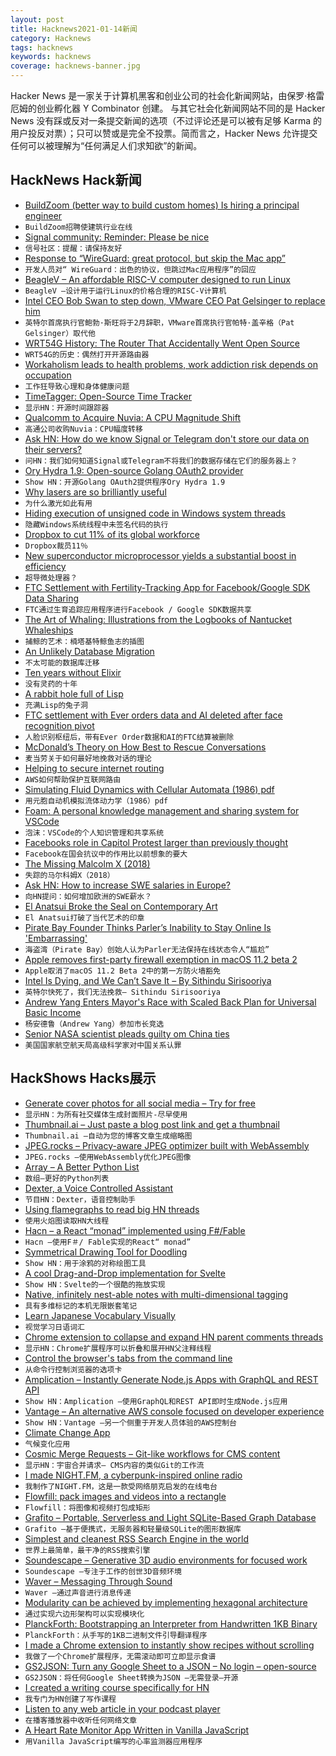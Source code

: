 ```yaml
---
layout: post
title: Hacknews2021-01-14新闻
category: Hacknews
tags: hacknews
keywords: hacknews
coverage: hacknews-banner.jpg
---
```


Hacker News 是一家关于计算机黑客和创业公司的社会化新闻网站，由保罗·格雷厄姆的创业孵化器 Y Combinator 创建。
与其它社会化新闻网站不同的是 Hacker News 没有踩或反对一条提交新闻的选项（不过评论还是可以被有足够 Karma 的用户投反对票）；只可以赞或是完全不投票。简而言之，Hacker News 允许提交任何可以被理解为“任何满足人们求知欲”的新闻。

## HackNews Hack新闻


- [BuildZoom (better way to build custom homes) Is hiring a principal engineer](https://jobs.lever.co/buildzoom)
- `BuildZoom招聘使建筑行业在线`
- [Signal community: Reminder: Please be nice](https://community.signalusers.org/t/reminder-please-be-nice/21217)
- `信号社区：提醒：请保持友好`
- [Response to “WireGuard: great protocol, but skip the Mac app”](https://lists.zx2c4.com/pipermail/wireguard/2020-December/006226.html)
- `开发人员对“ WireGuard：出色的协议，但跳过Mac应用程序”的回应`
- [BeagleV – An affordable RISC-V computer designed to run Linux](https://beaglev.seeed.cc/)
- `BeagleV –设计用于运行Linux的价格合理的RISC-V计算机`
- [Intel CEO Bob Swan to step down, VMware CEO Pat Gelsinger to replace him](https://www.cnbc.com/2021/01/13/intel-ceo-bob-swan-to-step-down-in-february.html)
- `英特尔首席执行官鲍勃·斯旺将于2月辞职，VMware首席执行官帕特·盖辛格（Pat Gelsinger）取代他`
- [WRT54G History: The Router That Accidentally Went Open Source](https://tedium.co/2021/01/13/linksys-wrt54g-router-history/)
- `WRT54G的历史：偶然打开开源路由器`
- [Workaholism leads to health problems, work addiction risk depends on occupation](https://www.hse.ru/en/news/research/433782660.html)
- `工作狂导致心理和身体健康问题`
- [TimeTagger: Open-Source Time Tracker](https://timetagger.app/)
- `显示HN：开源时间跟踪器`
- [Qualcomm to Acquire Nuvia: A CPU Magnitude Shift](https://www.anandtech.com/show/16416/qualcomm-to-acquire-nuvia-a-cpu-magnitude-shift)
- `高通公司收购Nuvia：CPU幅度转移`
- [Ask HN: How do we know Signal or Telegram don't store our data on their servers?](item?id=25764142)
- `问HN：我们如何知道Signal或Telegram不将我们的数据存储在它们的服务器上？`
- [Ory Hydra 1.9: Open-source Golang OAuth2 provider](https://github.com/ory/hydra/releases/tag/v1.9.0)
- `Show HN：开源Golang OAuth2提供程序Ory Hydra 1.9`
- [Why lasers are so brilliantly useful](https://www.economist.com/technology-quarterly/2021/01/07/why-lasers-are-so-brilliantly-useful)
- `为什么激光如此有用`
- [Hiding execution of unsigned code in Windows system threads](https://secret.club/2021/01/12/callout.html)
- `隐藏Windows系统线程中未签名代码的执行`
- [Dropbox to cut 11% of its global workforce](https://www.cnbc.com/2021/01/13/dropbox-to-cut-11percent-of-its-global-workforce.html)
- `Dropbox裁员11％`
- [New superconductor microprocessor yields a substantial boost in efficiency](https://spectrum.ieee.org/tech-talk/computing/hardware/new-superconductor-microprocessor-yields-a-substantial-boost-in-efficiency)
- `超导微处理器？`
- [FTC Settlement with Fertility-Tracking App for Facebook/Google SDK Data Sharing](https://www.ftc.gov/news-events/press-releases/2021/01/developer-popular-womens-fertility-tracking-app-settles-ftc)
- `FTC通过生育追踪应用程序进行Facebook / Google SDK数据共享`
- [The Art of Whaling: Illustrations from the Logbooks of Nantucket Whaleships](https://publicdomainreview.org/essay/the-art-of-whaling)
- `捕鲸的艺术：楠塔基特鲸鱼志的插图`
- [An Unlikely Database Migration](https://tailscale.com/blog/an-unlikely-database-migration/)
- `不太可能的数据库迁移`
- [Ten years without Elixir](http://blog.cretaria.com/posts/ten-years-without-elixir.html)
- `没有灵药的十年`
- [A rabbit hole full of Lisp](https://www.murilopereira.com/a-rabbit-hole-full-of-lisp/)
- `充满Lisp的兔子洞`
- [FTC settlement with Ever orders data and AI deleted after face recognition pivot](https://techcrunch.com/2021/01/12/ftc-settlement-with-ever-orders-data-and-ais-deleted-after-facial-recognition-pivot/)
- `人脸识别枢纽后，带有Ever Order数据和AI的FTC结算被删除`
- [McDonald’s Theory on How Best to Rescue Conversations](https://karthrajan.medium.com/mcdonalds-theory-on-how-best-to-rescue-conversations-e65c23ad41b9)
- `麦当劳关于如何最好地挽救对话的理论`
- [Helping to secure internet routing](https://aws.amazon.com/blogs/networking-and-content-delivery/how-aws-is-helping-to-secure-internet-routing/)
- `AWS如何帮助保护互联网路由`
- [Simulating Fluid Dynamics with Cellular Automata (1986) pdf](https://content.wolfram.com/uploads/sites/34/2020/07/cellular-automaton-fluids-theory.pdf)
- `用元胞自动机模拟流体动力学（1986）pdf`
- [Foam: A personal knowledge management and sharing system for VSCode](https://foambubble.github.io/foam/)
- `泡沫：VSCode的个人知识管理和共享系统`
- [Facebooks role in Capitol Protest larger than previously thought](https://www.washingtonpost.com/technology/2021/01/13/facebook-role-in-capitol-protest/)
- `Facebook在国会抗议中的作用比以前想象的要大`
- [The Missing Malcolm X (2018)](http://bostonreview.net/race/garrett-felber-missing-malcolm-x)
- `失踪的马尔科姆X（2018）`
- [Ask HN: How to increase SWE salaries in Europe?](item?id=25766884)
- `向HN提问：如何增加欧洲的SWE薪水？`
- [El Anatsui Broke the Seal on Contemporary Art](https://www.newyorker.com/magazine/2021/01/18/how-el-anatsui-broke-the-seal-on-contemporary-art)
- `El Anatsui打破了当代艺术的印章`
- [Pirate Bay Founder Thinks Parler’s Inability to Stay Online Is 'Embarrassing'](https://www.vice.com/en/article/3an7pn/pirate-bay-founder-thinks-parlers-inability-to-stay-online-is-embarrassing)
- `海盗湾（Pirate Bay）创始人认为Parler无法保持在线状态令人“尴尬”`
- [Apple removes first-party firewall exemption in macOS 11.2 beta 2](https://twitter.com/patrickwardle/status/1349488392732491776)
- `Apple取消了macOS 11.2 Beta 2中的第一方防火墙豁免`
- [Intel Is Dying, and We Can’t Save It – By Sithindu Sirisooriya](https://sithsiri.medium.com/intel-is-dying-and-we-cant-save-it-a8685189d79a)
- `英特尔快死了，我们无法挽救– Sithindu Sirisooriya`
- [Andrew Yang Enters Mayor's Race with Scaled Back Plan for Universal Basic Income](https://gothamist.com/news/andrew-yang-enters-mayors-race-scaled-back-plan-universal-basic-income)
- `杨安德鲁（Andrew Yang）参加市长竞选`
- [Senior NASA scientist pleads guilty om China ties](https://www.nasdaq.com/articles/nasa-scientist-pleads-guilty-to-lying-about-china-ties-2021-01-13)
- `美国国家航空航天局高级科学家对中国关系认罪`


## HackShows Hacks展示

- [ Generate cover photos for all social media – Try for free](https://www.gabzzle.com)
- `显示HN：为所有社交媒体生成封面照片-尽早使用`
- [ Thumbnail.ai – Just paste a blog post link and get a thumbnail](https://thumbnail.ai/)
- `Thumbnail.ai –自动为您的博客文章生成缩略图`
- [ JPEG.rocks – Privacy-aware JPEG optimizer built with WebAssembly](https://jpeg.rocks)
- `JPEG.rocks –使用WebAssembly优化JPEG图像`
- [ Array – A Better Python List](https://github.com/Lauriat/funct)
- `数组–更好的Python列表`
- [ Dexter, a Voice Controlled Assistant](https://github.com/iamsrp/dexter)
- `节目HN：Dexter，语音控制助手`
- [ Using flamegraphs to read big HN threads](https://trungdq88.github.io/hn-big-threads/index.html)
- `使用火焰图读取HN大线程`
- [ Hacn – a React “monad” implemented using F#/Fable](https://github.com/pj/hacn)
- `Hacn –使用F＃/ Fable实现的React“ monad”`
- [ Symmetrical Drawing Tool for Doodling](https://www.aliciaunderhill.xyz/Andala/)
- `Show HN：用于涂鸦的对称绘图工具`
- [ A cool Drag-and-Drop implementation for Svelte](https://github.com/isaacHagoel/svelte-dnd-action)
- `Show HN：Svelte的一个很酷的拖放实现`
- [ Native, infinitely nest-able notes with multi-dimensional tagging](https://northnotes.app)
- `具有多维标记的本机无限嵌套笔记`
- [ Learn Japanese Vocabulary Visually](https://www.kumalearn.com/ebooks)
- `视觉学习日语词汇`
- [ Chrome extension to collapse and expand HN parent comments threads](https://github.com/marcosnils/orange-juicer/blob/main/README.md#motivation)
- `显示HN：Chrome扩展程序可以折叠和展开HN父注释线程`
- [ Control the browser's tabs from the command line](https://github.com/balta2ar/brotab)
- `从命令行控制浏览器的选项卡`
- [ Amplication – Instantly Generate Node.js Apps with GraphQL and REST API](https://github.com/amplication/amplication)
- `Show HN：Amplication –使用GraphQL和REST API即时生成Node.js应用`
- [ Vantage – An alternative AWS console focused on developer experience](https://www.vantage.sh/)
- `Show HN：Vantage –另一个侧重于开发人员体验的AWS控制台`
- [ Climate Change App](https://play.google.com/store/apps/details?id=com.changeit.changeit)
- `气候变化应用`
- [ Cosmic Merge Requests – Git-like workflows for CMS content](https://www.cosmicjs.com/blog/introducing-merge-requests)
- `显示HN：宇宙合并请求– CMS内容的类似Git的工作流`
- [ I made NIGHT.FM, a cyberpunk-inspired online radio](https://night.fm/)
- `我制作了NIGHT.FM，这是一款受网络朋克启发的在线电台`
- [ Flowfill: pack images and videos into a rectangle](https://github.com/ijt/flowfill)
- `Flowfill：将图像和视频打包成矩形`
- [ Grafito – Portable, Serverless and Light SQLite-Based Graph Database](https://github.com/arturo-lang/grafito)
- `Grafito –基于便携式，无服务器和轻量级SQLite的图形数据库`
- [ Simplest and cleanest RSS Search Engine in the world](https://datorss.com)
- `世界上最简单，最干净的RSS搜索引擎`
- [ Soundescape – Generative 3D audio environments for focused work](https://soundescape.io/)
- `Soundescape –专注于工作的创世3D音频环境`
- [ Waver – Messaging Through Sound](https://github.com/ggerganov/ggwave/tree/master/examples/waver)
- `Waver –通过声音进行消息传递`
- [ Modularity can be achieved by implementing hexagonal architecture](https://github.com/AlicanAkkus/Modular-Architecture-Hexagonal-Demo-Project)
- `通过实现六边形架构可以实现模块化`
- [ PlanckForth: Bootstrapping an Interpreter from Handwritten 1KB Binary](https://github.com/nineties/planckforth)
- `PlanckForth：从手写的1KB二进制文件引导翻译程序`
- [ I made a Chrome extension to instantly show recipes without scrolling](http://repibox.com/)
- `我做了一个Chrome扩展程序，无需滚动即可立即显示食谱`
- [ GS2JSON: Turn any Google Sheet to a JSON – No login – open-source](https://zero.sh/labs/gs2json)
- `GS2JSON：将任何Google Sheet转换为JSON –无需登录–开源`
- [ I created a writing course specifically for HN](https://hitthefrontpage.com/)
- `我专门为HN创建了写作课程`
- [ Listen to any web article in your podcast player](http://audiblogs.com)
- `在播客播放器中收听任何网络文章`
- [ A Heart Rate Monitor App Written in Vanilla JavaScript](https://github.com/richrd/heart-rate-monitor)
- `用Vanilla JavaScript编写的心率监测器应用程序`

